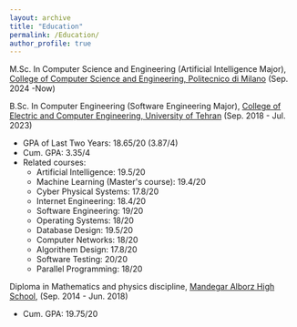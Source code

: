 ```yaml
---
layout: archive
title: "Education"
permalink: /Education/
author_profile: true
---
```


M.Sc. In Computer Science and Engineering (Artificial Intelligence Major), [College of Computer Science and Engineering, Politecnico di Milano](https://www.deib.polimi.it/eng/computer-science-and-engineering) (Sep. 2024 -Now)
  
B.Sc. In Computer Engineering (Software Engineering Major), [College of Electric and Computer Engineering, University of Tehran](https://ece.ut.ac.ir/) (Sep. 2018 - Jul. 2023)
- GPA of Last Two Years: 18.65/20 (3.87/4)
- Cum. GPA: 3.35/4
- Related courses: 
  - Artificial Intelligence: 19.5/20
  - Machine Learning (Master's course): 19.4/20
  - Cyber Physical Systems: 17.8/20
  - Internet Engineering: 18.4/20
  - Software Engineering: 19/20
  - Operating Systems: 18/20
  - Database Design: 19.5/20
  - Computer Networks: 18/20
  - Algorithem Design: 17.8/20
  - Software Testing: 20/20
  - Parallel Programming: 18/20

Diploma in Mathematics and physics discipline, [Mandegar Alborz High School](http://mandegaralborz.sch.ir/), (Sep. 2014 - Jun. 2018)
- Cum. GPA: 19.75/20
